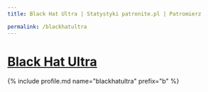 ```yaml
---
title: Black Hat Ultra | Statystyki patronite.pl | Patromierz

permalink: /blackhatultra
---
```


# [Black Hat Ultra](https://patronite.pl/blackhatultra)

{% include profile.md name="blackhatultra" prefix="b" %}
